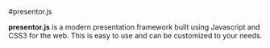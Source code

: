 #presentor.js

**presentor.js** is a modern presentation framework built using Javascript and CSS3 for the web. This is easy to use and can be customized to your needs.




